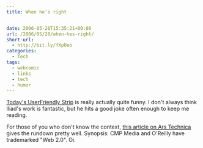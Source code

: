 ```yaml
---
title: When he’s right


date: 2006-05-28T15:35:21+00:00
url: /2006/05/28/when-hes-right/
short-url:
  - http://bit.ly/fXpUeb
categories:
  - Tech
tags:
  - webcomic
  - links
  - tech
  - humor
---
```

<a href="http://ars.userfriendly.org/cartoons/?id=20060528">Today's UserFriendly Strip</a> is really actually quite funny. I don't always think Iliad's work is fantastic, but he hits a good joke often enough to keep me reading.

For those of you who don't know the context, <a href="http://feeds.feedburner.com/arstechnica/BAaf?m=2664">this article on Ars Technica</a> gives the rundown pretty well. Synopsis: CMP Media and O'Reilly have trademarked "Web 2.0". Oi.